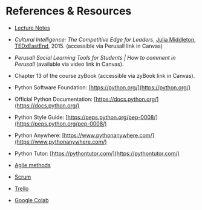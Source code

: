 # References & Resources

- [Lecture Notes](notes/m09lecture.pdf)

- *Cultural Intelligence: The Competitive Edge for Leaders*, [Julia Middleton](https://en.wikipedia.org/wiki/Julia_Middleton), [TEDxEastEnd](https://www.ted.com/about/programs-initiatives/tedx-program), 2015. (accessible via Perusall link in Canvas)

- *Perusall Social Learning Tools for Students | How to comment in Perusall* (available via video link in Canvas).

- Chapter 13 of the course zyBook (accessible via zyBook link in
  Canvas).

- Python Software Foundation: [https://python.org/](https://python.org/)
- Official Python Documentation: [https://docs.python.org/](https://docs.python.org/)
- Python Style Guide: [https://peps.python.org/pep-0008/](https://peps.python.org/pep-0008/)
- Python Anywhere: [https://www.pythonanywhere.com/](https://www.pythonanywhere.com/)
- Python Tutor: [https://pythontutor.com/](https://pythontutor.com/)

- [Agile methods](https://www.agilealliance.org/)
- [Scrum](https://www.scrum.org/)
- [Trello](https://trello.com/)
- [Google Colab](https://colab.google/)

